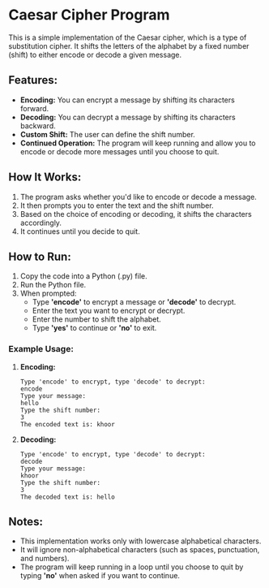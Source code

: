 # Caesar Cipher Program

This is a simple implementation of the Caesar cipher, which is a type of substitution cipher. It shifts the letters of the alphabet by a fixed number (shift) to either encode or decode a given message.

## Features:
- **Encoding:** You can encrypt a message by shifting its characters forward.
- **Decoding:** You can decrypt a message by shifting its characters backward.
- **Custom Shift:** The user can define the shift number.
- **Continued Operation:** The program will keep running and allow you to encode or decode more messages until you choose to quit.

## How It Works:
1. The program asks whether you'd like to encode or decode a message.
2. It then prompts you to enter the text and the shift number.
3. Based on the choice of encoding or decoding, it shifts the characters accordingly.
4. It continues until you decide to quit.

## How to Run:
1. Copy the code into a Python (.py) file.
2. Run the Python file.
3. When prompted:
    - Type **'encode'** to encrypt a message or **'decode'** to decrypt.
    - Enter the text you want to encrypt or decrypt.
    - Enter the number to shift the alphabet.
    - Type **'yes'** to continue or **'no'** to exit.

### Example Usage:
1. **Encoding:**
    ```
    Type 'encode' to encrypt, type 'decode' to decrypt:
    encode
    Type your message:
    hello
    Type the shift number:
    3
    The encoded text is: khoor
    ```
2. **Decoding:**
    ```
    Type 'encode' to encrypt, type 'decode' to decrypt:
    decode
    Type your message:
    khoor
    Type the shift number:
    3
    The decoded text is: hello
    ```

## Notes:
- This implementation works only with lowercase alphabetical characters.
- It will ignore non-alphabetical characters (such as spaces, punctuation, and numbers).
- The program will keep running in a loop until you choose to quit by typing **'no'** when asked if you want to continue.
